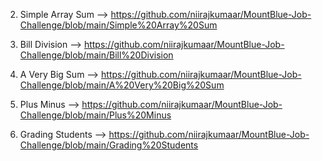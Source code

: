 
2. Simple Array Sum --> https://github.com/niirajkumaar/MountBlue-Job-Challenge/blob/main/Simple%20Array%20Sum







10. Bill Division --> https://github.com/niirajkumaar/MountBlue-Job-Challenge/blob/main/Bill%20Division
11. A Very Big Sum --> https://github.com/niirajkumaar/MountBlue-Job-Challenge/blob/main/A%20Very%20Big%20Sum
12. Plus Minus --> https://github.com/niirajkumaar/MountBlue-Job-Challenge/blob/main/Plus%20Minus




17. Grading Students --> https://github.com/niirajkumaar/MountBlue-Job-Challenge/blob/main/Grading%20Students
